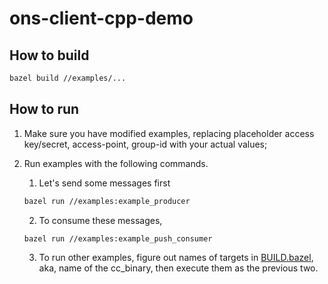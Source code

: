 # ons-client-cpp-demo

## How to build
```bash
bazel build //examples/...
```

## How to run
1. Make sure you have modified examples, replacing placeholder access key/secret, access-point, group-id with your actual values;
2. Run examples with the following commands.
   1. Let's send some messages first
    ```bash
    bazel run //examples:example_producer
    ```

   2. To consume these messages, 
   ```bash
   bazel run //examples:example_push_consumer
   ``` 

   3. To run other examples, figure out names of targets in [BUILD.bazel](examples/BUILD.bazel), aka, name of the cc_binary, then execute them as the previous two.